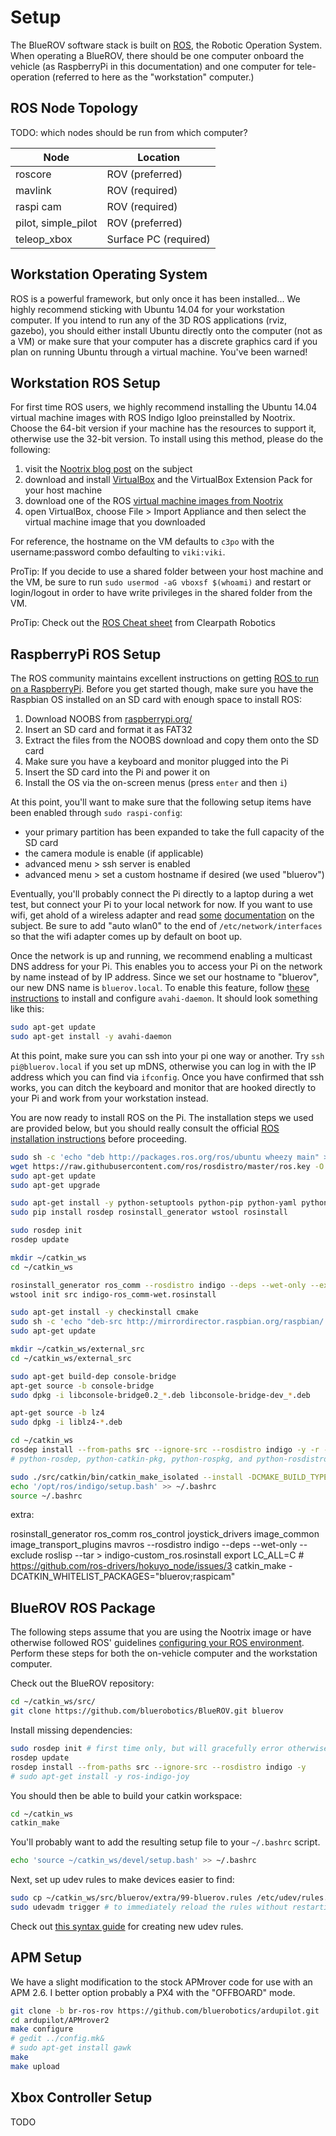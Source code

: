 # Setup

The BlueROV software stack is built on [ROS](http://www.ros.org/), the Robotic Operation System. When operating a BlueROV, there should be one computer onboard the vehicle (as RaspberryPi in this documentation) and one computer for tele-operation (referred to here as the "workstation" computer.)

## ROS Node Topology

TODO: which nodes should be run from which computer?

Node | Location
--- | ---
roscore | ROV (preferred)
mavlink | ROV (required)
raspi cam | ROV (required)
pilot, simple_pilot | ROV (preferred)
teleop_xbox | Surface PC (required)

## Workstation Operating System

ROS is a powerful framework, but only once it has been installed... We highly recommend sticking with Ubuntu 14.04 for your workstation computer. If you intend to run any of the 3D ROS applications (rviz, gazebo), you should either install Ubuntu directly onto the computer (not as a VM) or make sure that your computer has a discrete graphics card if you plan on running Ubuntu through a virtual machine. You've been warned!

## Workstation ROS Setup

For first time ROS users, we highly recommend installing the Ubuntu 14.04 virtual machine images with ROS Indigo Igloo preinstalled by Nootrix. Choose the 64-bit version if your machine has the resources to support it, otherwise use the 32-bit version. To install using this method, please do the following:

1. visit the [Nootrix blog post](http://nootrix.com/2014/09/ros-indigo-virtual-machine/) on the subject
1. download and install [VirtualBox](https://www.virtualbox.org/) and the VirtualBox Extension Pack for your host machine
1. download one of the ROS [virtual machine images from Nootrix](http://nootrix.com/downloads/#RosVM)
1. open VirtualBox, choose File > Import Appliance and then select the virtual machine image that you downloaded

For reference, the hostname on the VM defaults to `c3po` with the username:password combo defaulting to `viki:viki`.

ProTip: If you decide to use a shared folder between your host machine and the VM, be sure to run `sudo usermod -aG vboxsf $(whoami)` and restart or login/logout in order to have write privileges in the shared folder from the VM.

ProTip: Check out the [ROS Cheat sheet](http://www.clearpathrobotics.com/wp-content/uploads/2014/01/ROS-Cheat-Sheet-v1.01.pdf) from Clearpath Robotics

## RaspberryPi ROS Setup

The ROS community maintains excellent instructions on getting [ROS to run on a RaspberryPi](http://wiki.ros.org/ROSberryPi/Installing%20ROS%20Indigo%20on%20Raspberry%20Pi). Before you get started though, make sure you have the Raspbian OS installed on an SD card with enough space to install ROS:

1. Download NOOBS from [raspberrypi.org/](https://www.raspberrypi.org/downloads/)
1. Insert an SD card and format it as FAT32
1. Extract the files from the NOOBS download and copy them onto the SD card
1. Make sure you have a keyboard and monitor plugged into the Pi
1. Insert the SD card into the Pi and power it on
1. Install the OS via the on-screen menus (press `enter` and then `i`)

At this point, you'll want to make sure that the following setup items have been enabled through `sudo raspi-config`:

* your primary partition has been expanded to take the full capacity of the SD card
* the camera module is enable (if applicable)
* advanced menu > ssh server is enabled
* advanced menu > set a custom hostname if desired (we used "bluerov")

Eventually, you'll probably connect the Pi directly to a laptop during a wet test, but connect your Pi to your local network for now. If you want to use wifi, get ahold of a wireless adapter and read [some](https://www.raspberrypi.org/documentation/configuration/wireless/wireless-cli.md) [documentation](https://kerneldriver.wordpress.com/2012/10/21/configuring-wpa2-using-wpa_supplicant-on-the-raspberry-pi/) on the subject. Be sure to add "auto wlan0" to the end of `/etc/network/interfaces` so that the wifi adapter comes up by default on boot up.

Once the network is up and running, we recommend enabling a multicast DNS address for your Pi. This enables you to access your Pi on the network by name instead of by IP address. Since we set our hostname to "bluerov", our new DNS name is `bluerov.local`. To enable this feature, follow [these instructions](http://elinux.org/RPi_Advanced_Setup) to install and configure `avahi-daemon`. It should look something like this:

```bash
sudo apt-get update
sudo apt-get install -y avahi-daemon
```

At this point, make sure you can ssh into your pi one way or another. Try `ssh pi@bluerov.local` if you set up mDNS, otherwise you can log in with the IP address which you can find via `ifconfig`. Once you have confirmed that ssh works, you can ditch the keyboard and monitor that are hooked directly to your Pi and work from your workstation instead.

You are now ready to install ROS on the Pi. The installation steps we used are provided below, but you should really consult the official [ROS installation instructions](http://wiki.ros.org/ROSberryPi/Installing%20ROS%20Indigo%20on%20Raspberry%20Pi) before proceeding.

```bash
sudo sh -c 'echo "deb http://packages.ros.org/ros/ubuntu wheezy main" > /etc/apt/sources.list.d/ros-latest.list'
wget https://raw.githubusercontent.com/ros/rosdistro/master/ros.key -O - | sudo apt-key add -
sudo apt-get update
sudo apt-get upgrade

sudo apt-get install -y python-setuptools python-pip python-yaml python-argparse python-distribute python-docutils python-dateutil python-setuptools python-six
sudo pip install rosdep rosinstall_generator wstool rosinstall

sudo rosdep init
rosdep update

mkdir ~/catkin_ws
cd ~/catkin_ws

rosinstall_generator ros_comm --rosdistro indigo --deps --wet-only --exclude roslisp --tar > indigo-ros_comm-wet.rosinstall
wstool init src indigo-ros_comm-wet.rosinstall

sudo apt-get install -y checkinstall cmake
sudo sh -c 'echo "deb-src http://mirrordirector.raspbian.org/raspbian/ testing main contrib non-free rpi" >> /etc/apt/sources.list'
sudo apt-get update

mkdir ~/catkin_ws/external_src
cd ~/catkin_ws/external_src

sudo apt-get build-dep console-bridge
apt-get source -b console-bridge
sudo dpkg -i libconsole-bridge0.2_*.deb libconsole-bridge-dev_*.deb

apt-get source -b lz4
sudo dpkg -i liblz4-*.deb

cd ~/catkin_ws
rosdep install --from-paths src --ignore-src --rosdistro indigo -y -r --os=debian:wheezy
# python-rosdep, python-catkin-pkg, python-rospkg, and python-rosdistro installs fail, but that is OK because we installed then via pip earlier

sudo ./src/catkin/bin/catkin_make_isolated --install -DCMAKE_BUILD_TYPE=Release --install-space /opt/ros/indigo
echo '/opt/ros/indigo/setup.bash' >> ~/.bashrc
source ~/.bashrc
```

extra:

rosinstall_generator ros_comm ros_control joystick_drivers image_common image_transport_plugins mavros --rosdistro indigo --deps --wet-only --exclude roslisp --tar > indigo-custom_ros.rosinstall
export LC_ALL=C # https://github.com/ros-drivers/hokuyo_node/issues/3
catkin_make -DCATKIN_WHITELIST_PACKAGES="bluerov;raspicam"


## BlueROV ROS Package

The following steps assume that you are using the Nootrix image or have otherwise followed ROS' guidelines [configuring your ROS environment](http://wiki.ros.org/ROS/Tutorials/InstallingandConfiguringROSEnvironment). Perform these steps for both the on-vehicle computer and the workstation computer.

Check out the BlueROV repository:

```bash
cd ~/catkin_ws/src/
git clone https://github.com/bluerobotics/BlueROV.git bluerov
```

Install missing dependencies:

```bash
sudo rosdep init # first time only, but will gracefully error otherwise
rosdep update
rosdep install --from-paths src --ignore-src --rosdistro indigo -y
# sudo apt-get install -y ros-indigo-joy
```

You should then be able to build your catkin workspace:

```bash
cd ~/catkin_ws
catkin_make
```

You'll probably want to add the resulting setup file to your `~/.bashrc` script.

```bash
echo 'source ~/catkin_ws/devel/setup.bash' >> ~/.bashrc
```

Next, set up udev rules to make devices easier to find:

```bash
sudo cp ~/catkin_ws/src/bluerov/extra/99-bluerov.rules /etc/udev/rules.d/
sudo udevadm trigger # to immediately reload the rules without restarting
```

Check out [this syntax guide](http://www.reactivated.net/writing_udev_rules.html#syntax) for creating new udev rules.

## APM Setup

We have a slight modification to the stock APMrover code for use with an APM 2.6. I better option probably a PX4 with the "OFFBOARD" mode.

```bash
git clone -b br-ros-rov https://github.com/bluerobotics/ardupilot.git
cd ardupilot/APMrover2
make configure
# gedit ../config.mk&
# sudo apt-get install gawk
make
make upload
```

## Xbox Controller Setup

TODO

